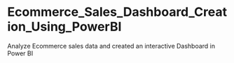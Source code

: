 # Ecommerce_Sales_Dashboard_Creation_Using_PowerBI
Analyze Ecommerce sales data and created an interactive Dashboard in Power BI 
